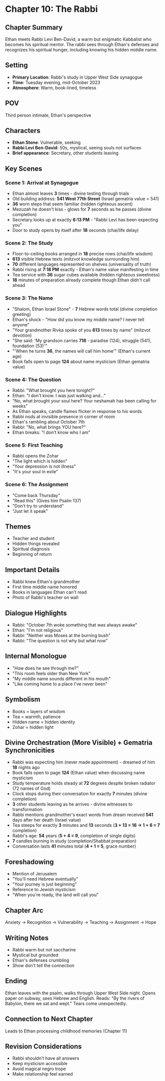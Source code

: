 # Chapter 10: The Rabbi

## Chapter Summary
Ethan meets Rabbi Levi Ben-David, a warm but enigmatic Kabbalist who becomes his spiritual mentor. The rabbi sees through Ethan's defenses and recognizes his spiritual hunger, including knowing his hidden middle name.

## Setting
- **Primary Location**: Rabbi's study in Upper West Side synagogue
- **Time**: Tuesday evening, mid-October 2023
- **Atmosphere**: Warm, book-lined, timeless

## POV
Third person intimate, Ethan's perspective

## Characters
- **Ethan Stone**: Vulnerable, seeking
- **Rabbi Levi Ben-David**: 50s, mystical, seeing souls not surfaces
- **Brief appearance**: Secretary, other students leaving

## Key Scenes

### Scene 1: Arrival at Synagogue
- Ethan almost leaves **3** times - divine testing through trials
- Old building address: **541 West 77th Street** (Israel gematria value = 541)
- **36** worn steps that seem familiar (hidden righteous ascent)
- Mezuzah he doesn't kiss - glows for **7** seconds as he passes (divine completion)
- Secretary looks up at exactly **6:13 PM** - "Rabbi Levi has been expecting you"
- Door to study opens by itself after **18** seconds (chai/life delay)

### Scene 2: The Study
- Floor-to-ceiling books arranged in **18** precise rows (chai/life wisdom)
- **613** visible Hebrew texts (mitzvot knowledge surrounding him)
- **70** different languages represented on shelves (universality of truth)
- Rabbi rising at **7:18 PM** exactly - Ethan's name value manifesting in time
- Tea service with **36** sugar cubes available (hidden righteous sweetness)
- **18** minutes of preparation already complete though Ethan didn't call ahead

### Scene 3: The Name
- "Shalom, Ethan Israel Stone" - **7** Hebrew words total (divine completion greeting)
- Ethan's shock - "How did you know my middle name? I never tell anyone"
- "Your grandmother Rivka spoke of you **613** times by name" (mitzvot devotion)
- "She said: 'My grandson carries **718** - paradise (124), struggle (541), foundation (53)'"
- "'When he turns **36**, the names will call him home'" (Ethan's current age)
- Book falls open to page **124** about name mysticism (Ethan gematria value)

### Scene 4: The Question
- Rabbi: "What brought you here tonight?"
- Ethan: "I don't know. I was just walking and..."
- "No, what brought your soul here? Your neshamah has been calling for weeks"
- As Ethan speaks, candle flames flicker in response to his words
- Rabbi nods at invisible presence in corner of room
- Ethan's rambling about October 7th
- Rabbi: "No, what brings YOU here?"
- Ethan breaks: "I don't know who I am"

### Scene 5: First Teaching
- Rabbi opens the Zohar
- "The light which is hidden"
- "Your depression is not illness"
- "It's your soul in exile"

### Scene 6: The Assignment
- "Come back Thursday"
- "Read this" (Gives him Psalm 137)
- "Don't try to understand"
- "Just let it speak"

## Themes
- Teacher and student
- Hidden things revealed
- Spiritual diagnosis
- Beginning of return

## Important Details
- Rabbi knew Ethan's grandmother
- First time middle name honored
- Books in languages Ethan can't read
- Photo of Rabbi's teacher on wall

## Dialogue Highlights
- Rabbi: "October 7th woke something that was always awake"
- Ethan: "I'm not religious"
- Rabbi: "Neither was Moses at the burning bush"
- Rabbi: "The question is not why but what now"

## Internal Monologue
- "How does he see through me?"
- "This room feels older than New York"
- "My middle name sounds different in his mouth"
- "Like coming home to a place I've never been"

## Symbolism
- Books = layers of wisdom
- Tea = warmth, patience
- Hidden name = hidden identity
- Zohar = hidden light

## Divine Orchestration (More Visible) + Gematria Synchronicities
- Rabbi was expecting him (never made appointment) - dreamed of him **18** nights ago
- Book falls open to page **124** (Ethan value) when discussing name mysticism
- Study temperature holds steady at **72** degrees despite broken radiator (72 names of God)
- Clock stops during their conversation for exactly **7** minutes (divine completion)
- **3** other students leaving as he arrives - divine witnesses to transformation
- Rabbi mentions grandmother's exact words from dream received **541** days after her death (Israel value)
- Tea steeps for exactly **3** minutes and **13** seconds (**3 + 13 = 16 → 1 + 6 = 7** completion)
- Rabbi's age: **54** years (**5 + 4 = 9**, completion of single digits)
- **7** candles burning in study (completion/Shabbat preparation)
- Conversation lasts **41** minutes total (**4 + 1 = 5**, grace number)

## Foreshadowing
- Mention of Jerusalem
- "You'll need Hebrew eventually"
- "Your journey is just beginning"
- Reference to Jewish mysticism
- "When you're ready, the land will call you"

## Chapter Arc
Anxiety → Recognition → Vulnerability → Teaching → Assignment → Hope

## Writing Notes
- Rabbi warm but not saccharine
- Mystical but grounded
- Ethan's defenses crumbling
- Show don't tell the connection

## Ending
Ethan leaves with the psalm, walks through Upper West Side night. Opens paper on subway, sees Hebrew and English. Reads: "By the rivers of Babylon, there we sat and wept." Tears come unexpectedly.

## Connection to Next Chapter
Leads to Ethan processing childhood memories (Chapter 11)

## Revision Considerations
- Rabbi shouldn't have all answers
- Keep mysticism accessible
- Avoid magical negro trope
- Make relationship feel earned